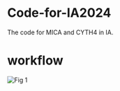 # Code-for-IA2024
The code for MICA and CYTH4 in IA.

# workflow
![Fig 1](https://github.com/user-attachments/assets/7b4bdda2-cc8e-4c2e-9469-bb1c629164db)
